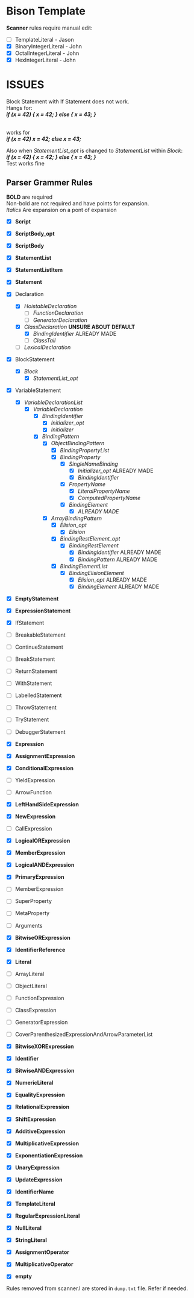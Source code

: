 # Bison Template
**Scanner** rules require manual edit:
- [ ] TemplateLiteral - Jason
- [x] BinaryIntegerLiteral - John
- [x] OctalIntegerLiteral - John
- [x] HexIntegerLiteral - John

# ISSUES

Block Statement with If Statement does not work.
<br/>Hangs for:
<br/>*__if (x = 42) { x = 42; } else { x = 43; }__*

<br/>works for
<br/>*__if (x = 42) x = 42; else x = 43;__*

Also when *StatementList_opt* is changed to *StatementList* within *Block*:
<br/>*__if (x = 42) { x = 42; } else { x = 43; }__*
<br/>Test works fine


## **Parser** Grammer Rules
**BOLD** are required
<br/>Non-bold are not required and have points for expansion.
<br/>*Italics* Are expansion on a pont of expansion
- [x] **Script**
- [x] **ScriptBody_opt**
- [x] **ScriptBody**
- [x] **StatementList**
- [x] **StatementListItem**
- [x] **Statement**
- [x] Declaration
	- [x] *HoistableDeclaration*
		- [ ] *FunctionDeclaration*
		- [ ] *GeneratorDeclaration*
	- [x] *ClassDeclaration* **UNSURE ABOUT DEFAULT**
		- [x] *BindingIdentifier* ALREADY MADE
		- [ ] *ClassTail*
	- [ ] *LexicalDeclaration*
- [x] BlockStatement
	- [x] *Block*
		- [x] *StatementList_opt*
- [x] VariableStatement
	- [x] *VariableDeclarationList*
		- [x] *VariableDeclaration*
			- [x] *BindingIdentifier*
				- [x] *Initializer_opt*
				- [x] *Initializer*
			- [x] *BindingPattern*
				- [x] *ObjectBindingPattern*
					- [x] *BindingPropertyList*
					- [x] *BindingProperty*
						- [x] *SingleNameBinding*
							- [x] *Initializer_opt* ALREADY MADE
							- [x] *BindingIdentifier*
						- [x] *PropertyName*
							- [x] *LiteralPropertyName*
							- [x] *ComputedPropertyName*
						- [x] *BindingElement*
							- [x] *ALREADY MADE*
				- [x] *ArrayBindingPattern*
					- [x] *Elision_opt*
						- [x] *Elision*
					- [x] *BindingRestElement_opt*
						- [x] *BindingRestElement*
							- [x] *BindingIdentifier* ALREADY MADE
							- [x] *BindingPattern* ALREADY MADE
					- [x] *BindingElementList*
						- [x] *BindingElisionElement*
							- [x] *Elision_opt* ALREADY MADE
							- [x] *BindingElement* ALREADY MADE
					
- [x] **EmptyStatement**
- [x] **ExpressionStatement**
- [x] IfStatement
- [ ] BreakableStatement
- [ ] ContinueStatement
- [ ] BreakStatement
- [ ] ReturnStatement
- [ ] WithStatement
- [ ] LabelledStatement
- [ ] ThrowStatement
- [ ] TryStatement
- [ ] DebuggerStatement
- [x] **Expression**
- [x] **AssignmentExpression**
- [x] **ConditionalExpression**
- [ ] YieldExpression
- [ ] ArrowFunction
- [x] **LeftHandSideExpression**
- [x] **NewExpression**
- [ ] CallExpression
- [x] **LogicalORExpression**
- [x] **MemberExpression**
- [x] **LogicalANDExpression**
- [x] **PrimaryExpression**
- [ ] MemberExpression
- [ ] SuperProperty
- [ ] MetaProperty
- [ ] Arguments
- [x] **BitwiseORExpression**
- [x] **IdentifierReference**
- [x] **Literal**
- [ ] ArrayLiteral
- [ ] ObjectLiteral
- [ ] FunctionExpression
- [ ] ClassExpression
- [ ] GeneratorExpression
- [ ] CoverParenthesizedExpressionAndArrowParameterList
- [x] **BitwiseXORExpression**
- [x] **Identifier**
- [x] **BitwiseANDExpression**
- [x] **NumericLiteral**
- [x] **EqualityExpression**
- [x] **RelationalExpression**
- [x] **ShiftExpression**
- [x] **AdditiveExpression**
- [x] **MultiplicativeExpression**
- [x] **ExponentiationExpression**
- [x] **UnaryExpression**
- [x] **UpdateExpression**
- [x] **IdentifierName**
- [x] **TemplateLiteral**
- [x] **RegularExpressionLiteral**
- [x] **NullLiteral**
- [x] **StringLiteral**
- [x] **AssignmentOperator**
- [x] **MultiplicativeOperator**
- [x] **empty**


Rules removed from scanner.l are stored in `dump.txt` file. Refer if needed.
